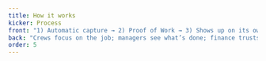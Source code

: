 ```yaml
---
title: How it works
kicker: Process
front: "1) Automatic capture → 2) Proof of Work → 3) Shows up on its own."
back: "Crews focus on the job; managers see what’s done; finance trusts the numbers."
order: 5
---
```

